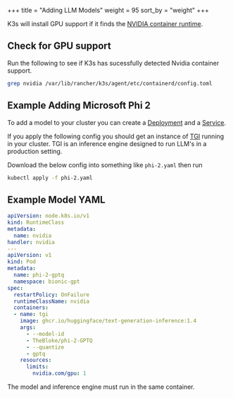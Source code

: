 +++
title = "Adding LLM Models"
weight = 95
sort_by = "weight"
+++

K3s will install GPU support if it finds the [NVIDIA container runtime](https://github.com/NVIDIA/libnvidia-container).

## Check for GPU support

Run the following to see if K3s has sucessfully detected Nvidia container support.

```sh
grep nvidia /var/lib/rancher/k3s/agent/etc/containerd/config.toml
```

## Example Adding Microsoft Phi 2

To add a model to your cluster you can create a [Deployment](https://kubernetes.io/docs/concepts/workloads/controllers/deployment/) and a [Service](https://kubernetes.io/docs/concepts/services-networking/service/).

If you apply the following config you should get an instance of [TGI](https://github.com/huggingface/text-generation-inference) running in your cluster. TGI is an inference engine designed to run LLM's in a production setting.

Download the below config into something like `phi-2.yaml` then run

```sh
kubectl apply -f phi-2.yaml
```

## Example Model YAML

```yml
apiVersion: node.k8s.io/v1
kind: RuntimeClass
metadata:
  name: nvidia
handler: nvidia
---
apiVersion: v1
kind: Pod
metadata:
  name: phi-2-gptq
  namespace: bionic-gpt
spec:
  restartPolicy: OnFailure
  runtimeClassName: nvidia
  containers:
  - name: tgi
    image: ghcr.io/huggingface/text-generation-inference:1.4
    args: 
      - --model-id 
      - TheBloke/phi-2-GPTQ
      - --quantize 
      - gptq
    resources:
      limits:
        nvidia.com/gpu: 1
```

The model and inference engine must run in the same container.